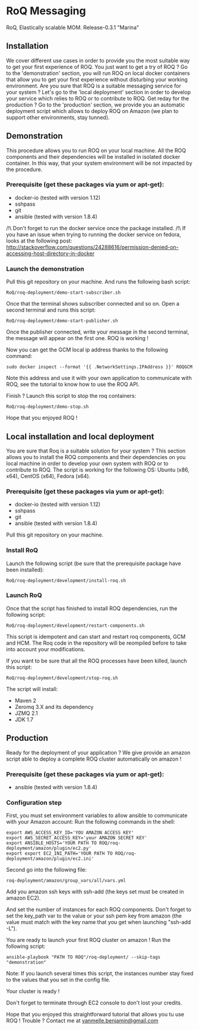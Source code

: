 RoQ Messaging
=============

RoQ, Elastically scalable MOM.
Release-0.3.1 "Marina"

Installation
------------

We cover different use cases in order to provide you the most suitable way to get your first experience of ROQ.
You just want to get a try of ROQ ? Go to the 'demonstration' section, you will run ROQ on local docker containers that allow you to get your first experience without disturbing your working environment.
Are you sure that ROQ is a suitable messaging service for your system ? Let's go to the 'local deployment' section in order to develop your service which relies to ROQ or to contribute to ROQ.
Get reday for the production ? Go to the 'production' section, we provide you an automatic deployment script which allows to deploy ROQ on Amazon (we plan to support other environments, stay tunned).

Demonstration
-------------

This procedure allows you to run ROQ on your local machine. All the ROQ components and their dependencies will be installed in isolated docker container. In this way, that your system environment will be not impacted by the procedure.

### Prerequisite (get these packages via yum or apt-get):
- docker-io (tested with version 1.12)
- sshpass
- git
- ansible (tested with version 1.8.4)

/!\ Don't forget to run the docker service once the package installed. 
/!\ If you have an issue when trying to running the docker service on fedora, looks at the following post: http://stackoverflow.com/questions/24288616/permission-denied-on-accessing-host-directory-in-docker

### Launch the demonstration

Pull this git repository on your machine. And runs the following bash script:
```
RoQ/roq-deployment/demo-start-subscriber.sh
```
Once that the terminal shows subscriber connected and so on.
Open a second terminal and runs this script: 
```
RoQ/roq-deployment/demo-start-publisher.sh
```
Once the publisher connected, write your message in the second terminal, the message will appear on the first one. ROQ is working !

Now you can get the GCM local ip address thanks to the following command:
```
sudo docker inspect --format '{{ .NetworkSettings.IPAddress }}' ROQGCM
```

Note this address and use it with your own application to communicate with ROQ, see the tutorial to know how to use the ROQ API.

Finish ? Launch this script to stop the roq containers: 
```
RoQ/roq-deployment/demo-stop.sh
```

Hope that you enjoyed ROQ !

Local installation and local deployment
---------------------------------------

You are sure that Roq is a suitable solution for your system ? This section allows you to install the ROQ components and their dependencies on you local machine in order to develop your own system with ROQ or to contribute to ROQ.
The script is working for the following OS: Ubuntu (x86, x64), CentOS (x64), Fedora (x64).

### Prerequisite (get these packages via yum or apt-get):
- docker-io (tested with version 1.12)
- sshpass
- git
- ansible (tested with version 1.8.4)

Pull this git repository on your machine.

### Install RoQ
Launch the following script (be sure that the prerequisite package have been installed):
```
RoQ/roq-deployment/development/install-roq.sh
```

### Launch RoQ
Once that the script has finished to install ROQ dependencies, run the following script:
```
RoQ/roq-deployment/development/restart-components.sh
```

This script is idempotent and can start and restart roq components, GCM and HCM. The Roq code in the repository will be reompiled before to take into account your modifications.

If you want to be sure that all the ROQ processes have been killed, launch this script:
```
RoQ/roq-deployment/development/stop-roq.sh
```

The script will install:
* Maven 2
* Zeromq 3.X and its dependency
* JZMQ 2.1
* JDK 1.7

Production
----------

Ready for the deployment of your application ? We give provide an amazon script able to deploy a complete ROQ cluster automatically on amazon !

### Prerequisite (get these packages via yum or apt-get):
- ansible (tested with version 1.8.4)

### Configuration step
First, you must set environment variables to allow ansible to communicate with your Amazon account:
Run the following commands in the shell:
```
export AWS_ACCESS_KEY_ID='YOU AMAZON ACCESS KEY'
export AWS_SECRET_ACCESS_KEY='your AMAZON SECRET KEY'
export ANSIBLE_HOSTS='YOUR PATH TO ROQ/roq-deployment/amazon/plugin/ec2.py'
export export EC2_INI_PATH='YOUR PATH TO ROQ/roq-deployment/amazon/plugin/ec2.ini'
```

Second go into the following file:
```
roq-deployment/amazon/group_vars/all/vars.yml
```

Add you amazon ssh keys with ssh-add (the keys set must be created in amazon EC2).

And set the number of instances for each ROQ components.
Don't forget to set the key_path var to the value or your ssh pem key from amazon (the value must match with the key name that you get when launching "ssh-add -L").

You are ready to launch your first ROQ cluster on amazon !
Run the following script: 
```
ansible-playbook "PATH TO ROQ"/roq-deployment/ --skip-tags "demonstration"
```

Note: If you launch several times this script, the instances number stay fixed to the values that you set in the config file.

Your cluster is ready !

Don't forget to terminate through EC2 console to don't lost your credits.

Hope that you enjoyed this straightforward tutorial that allows you tu use ROQ !
Trouble ? Contact me at vanmelle.benjamin@gmail.com